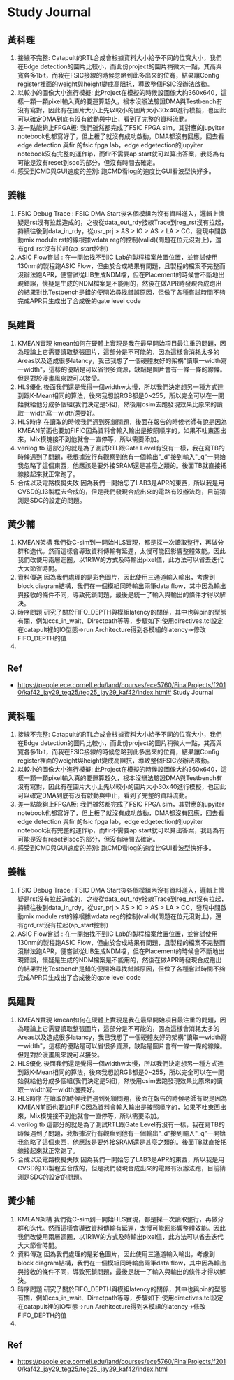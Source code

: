 # Study Journal
## 黃科理
1. 接線不完整: 
Catapult的RTL合成會根據資料大小給予不同的位寬大小，我們在Edge detection的圖片比較小，而此份project的圖片稍微大一點，其高與寬各多1bit，而我在FSIC接線的時候忽略到此多出來的位寬，結果讓Config register裡面的weight與height變成高阻抗，導致整個FSIC沒辦法啟動。
3. 以較小的圖像大小進行模擬: 
此Project在模擬的時候設圖像大約360x640，這樣一顆一顆pixel輸入真的要運算超久，根本沒辦法驗證DMA與Testbench有沒有寫對，因此有在圖片大小上先以較小的圖片大小30x40進行模擬，也因此可以確定DMA到底有沒有啟動與中止，看到了完整的資料流動。
5. 差一點能夠上FPGA板:
我們雖然都完成了FSIC FPGA sim，其對應的jupyiter notebook也都寫好了，但上板了就沒有成功啟動，DMA都沒有回應，回去看edge detection 與fir 的fsic fpga lab，edge edgetection的jupyiter notebook沒有完整的運作ip，而fir不需要ap start就可以算出答案，我認為有可能是沒有reset到soc的部分，但沒有時間去確定。
7. 感受到CMD與GUI速度的差別: 
跑CMD看log的速度比GUI看波型快好多。

## 姜維
1. FSIC Debug Trace : 
FSIC DMA Start後各個模組內沒有資料進入，邏輯上懷疑是rst沒有拉起造成的，之後從data_out_rdy接線Trace到reg_rst沒有拉起，持續往後到data_in_rdy，從usr_prj > AS > IO > AS > LA > CC，發現中間啟動mix module rst的線根據wdata reg的控制(valid)(問題在位元沒對上)，還有grd_rst沒有拉起(ap_start控制)
2. ASIC Flow嘗試 : 
在一開始找不到IC Lab的製程檔案放置位置，並嘗試使用130nm的製程跑ASIC Flow，但由於合成結果有問題，且製程的檔案不完整而沒辦法跑APR，便嘗試從LIB生成NDM檔，但在Placement的時候會不斷地出現錯誤，懷疑是生成的NDM檔案是不能用的，然後在做APR時發現合成跑出的結果對比Testbench是錯的便開始尋找錯誤原因，但做了各種嘗試時間不夠完成APR只生成出了合成後的gate level code
## 吳建賢
1. KMEAN實現
kmean如何在硬體上實現是我在最早開始項目最注重的問題，因為理論上它需要讀取整張圖片，這部分是不可能的，因為這樣會消耗太多的Areas以及造成很多latancy，我已我想了一個硬體友好的架構"讀取一width寫一width"，這樣的優點是可以省很多資源，缺點是圖片會有一條一條的線條。但是對於漫畫風來說可以接受。
2. HLS優化
後面我們還是覺得一個widthw太慢，所以我們決定想另一種方式達到跟K-Mean相同的算法，後來我想說RGB都是0~255，所以完全可以在一開始就給他分成多個組(我們決定是5組)，然後用csim去跑發現效果比原來的讀取一width寫一width還要好。
3. HLS時序
在讀取的時候我們遇到死鎖問題，後面在報告的時候老師有說是因為KMEAN前面也要加FIFIO因為資料會輸入輸出是按照順序的，如果不吐東西出來，Mix模塊接不到他就會一直停等，所以需要添加。
4. verilog tb
這部分的就是為了測試RTL跟Gate Level有沒有一樣，我在寫TB的時候遇到了問題，我根據波行有觀察到他有一個輸出"_d"接到輸入"_q"一開始我忽略了這個東西，他應該是要外接SRAM還是甚麼之類的。後面TB就直接把線接起來就正常跑了。
5. 合成以及電路模擬失敗
因為我們一開始忘了LAB3是APR的東西，所以我是用CVSD的.13製程去合成的，但是我們發現合成出來的電路有沒辦法跑，目前猜測是SDC的設定的問題。

## 黃少輔
1. KMEAN架構
我們從C-sim到一開始HLS實現，都是採一次讀取整行，再做分群和迭代。然而這樣會導致資料傳輸有延遲，太慢可能回影響整體效能。因此我們改使用兩層迴圈，以1R1W的方式及時輸出pixel值，此方法可以省去迭代大大節省時間。
2. 資料傳送
因為我們處理的是彩色圖片，因此使用三通道輸入輸出，考慮到block diagram結構，我們在一個模組同時輸出兩筆data flow，其中因為輸出與接收的條件不同，導致死鎖問題，最後是統一了輸入與輸出的條件才得以解決。
3. 時序問題
研究了關於FIFO_DEPTH與模組latency的關係，其中也與pin的型態有關，例如ccs_in_wait、Directpath等等，步驟如下:使用directives.tcl設定在catapult裡的IO型態->run Architecture得到各模組的latency->修改FIFO_DEPTH的值
4. 

## Ref

+ https://people.ece.cornell.edu/land/courses/ece5760/FinalProjects/f2010/kaf42_jay29_teg25/teg25_jay29_kaf42/index.html# Study Journal
## 黃科理
1. 接線不完整: 
Catapult的RTL合成會根據資料大小給予不同的位寬大小，我們在Edge detection的圖片比較小，而此份project的圖片稍微大一點，其高與寬各多1bit，而我在FSIC接線的時候忽略到此多出來的位寬，結果讓Config register裡面的weight與height變成高阻抗，導致整個FSIC沒辦法啟動。
3. 以較小的圖像大小進行模擬: 
此Project在模擬的時候設圖像大約360x640，這樣一顆一顆pixel輸入真的要運算超久，根本沒辦法驗證DMA與Testbench有沒有寫對，因此有在圖片大小上先以較小的圖片大小30x40進行模擬，也因此可以確定DMA到底有沒有啟動與中止，看到了完整的資料流動。
5. 差一點能夠上FPGA板:
我們雖然都完成了FSIC FPGA sim，其對應的jupyiter notebook也都寫好了，但上板了就沒有成功啟動，DMA都沒有回應，回去看edge detection 與fir 的fsic fpga lab，edge edgetection的jupyiter notebook沒有完整的運作ip，而fir不需要ap start就可以算出答案，我認為有可能是沒有reset到soc的部分，但沒有時間去確定。
7. 感受到CMD與GUI速度的差別: 
跑CMD看log的速度比GUI看波型快好多。

## 姜維
1. FSIC Debug Trace : 
FSIC DMA Start後各個模組內沒有資料進入，邏輯上懷疑是rst沒有拉起造成的，之後從data_out_rdy接線Trace到reg_rst沒有拉起，持續往後到data_in_rdy，從usr_prj > AS > IO > AS > LA > CC，發現中間啟動mix module rst的線根據wdata reg的控制(valid)(問題在位元沒對上)，還有grd_rst沒有拉起(ap_start控制)
2. ASIC Flow嘗試 : 
在一開始找不到IC Lab的製程檔案放置位置，並嘗試使用130nm的製程跑ASIC Flow，但由於合成結果有問題，且製程的檔案不完整而沒辦法跑APR，便嘗試從LIB生成NDM檔，但在Placement的時候會不斷地出現錯誤，懷疑是生成的NDM檔案是不能用的，然後在做APR時發現合成跑出的結果對比Testbench是錯的便開始尋找錯誤原因，但做了各種嘗試時間不夠完成APR只生成出了合成後的gate level code
## 吳建賢
1. KMEAN實現
kmean如何在硬體上實現是我在最早開始項目最注重的問題，因為理論上它需要讀取整張圖片，這部分是不可能的，因為這樣會消耗太多的Areas以及造成很多latancy，我已我想了一個硬體友好的架構"讀取一width寫一width"，這樣的優點是可以省很多資源，缺點是圖片會有一條一條的線條。但是對於漫畫風來說可以接受。
2. HLS優化
後面我們還是覺得一個widthw太慢，所以我們決定想另一種方式達到跟K-Mean相同的算法，後來我想說RGB都是0~255，所以完全可以在一開始就給他分成多個組(我們決定是5組)，然後用csim去跑發現效果比原來的讀取一width寫一width還要好。
3. HLS時序
在讀取的時候我們遇到死鎖問題，後面在報告的時候老師有說是因為KMEAN前面也要加FIFIO因為資料會輸入輸出是按照順序的，如果不吐東西出來，Mix模塊接不到他就會一直停等，所以需要添加。
4. verilog tb
這部分的就是為了測試RTL跟Gate Level有沒有一樣，我在寫TB的時候遇到了問題，我根據波行有觀察到他有一個輸出"_d"接到輸入"_q"一開始我忽略了這個東西，他應該是要外接SRAM還是甚麼之類的。後面TB就直接把線接起來就正常跑了。
5. 合成以及電路模擬失敗
因為我們一開始忘了LAB3是APR的東西，所以我是用CVSD的.13製程去合成的，但是我們發現合成出來的電路有沒辦法跑，目前猜測是SDC的設定的問題。

## 黃少輔
1. KMEAN架構
我們從C-sim到一開始HLS實現，都是採一次讀取整行，再做分群和迭代。然而這樣會導致資料傳輸有延遲，太慢可能回影響整體效能。因此我們改使用兩層迴圈，以1R1W的方式及時輸出pixel值，此方法可以省去迭代大大節省時間。
2. 資料傳送
因為我們處理的是彩色圖片，因此使用三通道輸入輸出，考慮到block diagram結構，我們在一個模組同時輸出兩筆data flow，其中因為輸出與接收的條件不同，導致死鎖問題，最後是統一了輸入與輸出的條件才得以解決。
3. 時序問題
研究了關於FIFO_DEPTH與模組latency的關係，其中也與pin的型態有關，例如ccs_in_wait、Directpath等等，步驟如下:使用directives.tcl設定在catapult裡的IO型態->run Architecture得到各模組的latency->修改FIFO_DEPTH的值
4. 

## Ref

+ https://people.ece.cornell.edu/land/courses/ece5760/FinalProjects/f2010/kaf42_jay29_teg25/teg25_jay29_kaf42/index.html
